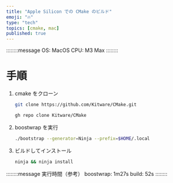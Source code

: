 ```yaml
---
title: "Apple Silicon での CMake のビルド"
emoji: "🔥"
type: "tech"
topics: [cmake, mac]
published: true
---
```


::::::::message
OS: MacOS
CPU: M3 Max
::::::::

# 手順

1. cmake をクローン

    ```bash
    git clone https://github.com/Kitware/CMake.git
    ```
    ```bash
    gh repo clone Kitware/CMake
    ```
1. boostwrap を実行

    ```bash
    ./bootstrap --generator=Ninja --prefix=$HOME/.local
    ```
1. ビルドしてインストール

    ```bash
    ninja && ninja install
    ```

::::::::message
実行時間（参考）
boostwrap: 1m27s
build: 52s
::::::::